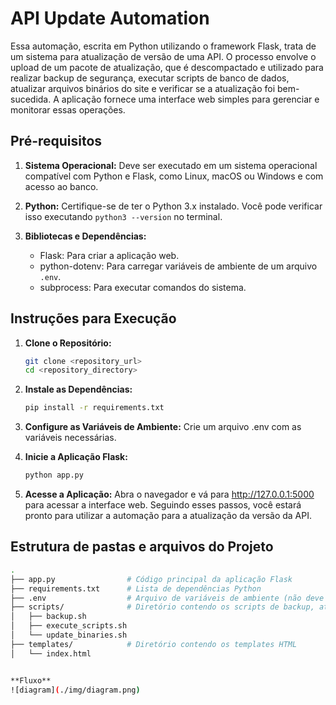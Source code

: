 # API Update Automation

Essa automação, escrita em Python utilizando o framework Flask, trata de um sistema para atualização de versão de uma API. O processo envolve o upload de um pacote de atualização, que é descompactado e utilizado para realizar backup de segurança, executar scripts de banco de dados, atualizar arquivos binários do site e verificar se a atualização foi bem-sucedida. A aplicação fornece uma interface web simples para gerenciar e monitorar essas operações.

## Pré-requisitos

1. **Sistema Operacional:** Deve ser executado em um sistema operacional compatível com Python e Flask, como Linux, macOS ou Windows e com acesso ao banco.

2. **Python:** Certifique-se de ter o Python 3.x instalado. Você pode verificar isso executando `python3 --version` no terminal.

3. **Bibliotecas e Dependências:**
   - Flask: Para criar a aplicação web.
   - python-dotenv: Para carregar variáveis de ambiente de um arquivo `.env`.
   - subprocess: Para executar comandos do sistema.

## Instruções para Execução

1. **Clone o Repositório:**
   ```sh
   git clone <repository_url>
   cd <repository_directory>

2. **Instale as Dependências:**
   ```sh
   pip install -r requirements.txt

3. **Configure as Variáveis de Ambiente:**
Crie um arquivo .env com as variáveis necessárias.

4. **Inicie a Aplicação Flask:**
   ```sh
   python app.py
5. **Acesse a Aplicação:**
Abra o navegador e vá para http://127.0.0.1:5000 para acessar a interface web.
Seguindo esses passos, você estará pronto para utilizar a automação para a atualização da versão da API.

## Estrutura de pastas e arquivos do Projeto
   ```sh
   .
├── app.py                # Código principal da aplicação Flask
├── requirements.txt      # Lista de dependências Python
├── .env                  # Arquivo de variáveis de ambiente (não deve ser commitado)
├── scripts/              # Diretório contendo os scripts de backup, atualização de banco de dados e atualização de binários
│   ├── backup.sh
│   ├── execute_scripts.sh
│   └── update_binaries.sh
├── templates/            # Diretório contendo os templates HTML
│   └── index.html


**Fluxo**
![diagram](./img/diagram.png)